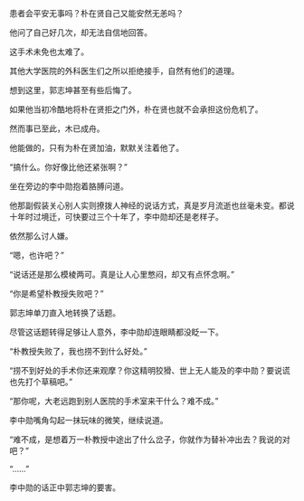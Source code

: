 患者会平安无事吗？朴在贤自己又能安然无恙吗？

他问了自己好几次，却无法自信地回答。

这手术未免也太难了。

其他大学医院的外科医生们之所以拒绝接手，自然有他们的道理。

想到这里，郭志坤甚至有些后悔了。

如果他当初冷酷地将朴在贤拒之门外，朴在贤也就不会承担这份危机了。

然而事已至此，木已成舟。

他能做的，只有为朴在贤加油，默默关注着他了。

“搞什么。你好像比他还紧张啊？”

坐在旁边的李中勋抱着胳膊问道。

他那副假装关心别人实则撩拨人神经的说话方式，真是岁月流逝也丝毫未变。都说十年时过境迁，可快要过三个十年了，李中勋却还是老样子。

依然那么讨人嫌。

“嗯，也许吧？”

“说话还是那么模棱两可。真是让人心里憋闷，却又有点怀念啊。”

“你是希望朴教授失败吧？”

郭志坤单刀直入地转换了话题。

尽管这话题转得足够让人意外，李中勋却连眼睛都没眨一下。

“朴教授失败了，我也捞不到什么好处。”

“捞不到好处的手术你还来观摩？你这精明狡猾、世上无人能及的李中勋？要说谎也先打个草稿吧。”

“那你呢，大老远跑到别人医院的手术室来干什么？难不成。”

李中勋嘴角勾起一抹玩味的微笑，继续说道。

“难不成，是想着万一朴教授中途出了什么岔子，你就作为替补冲出去？我说的对吧？”

“……”

李中勋的话正中郭志坤的要害。